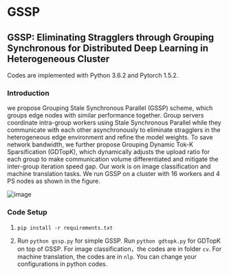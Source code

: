 # GSSP


## GSSP: Eliminating Stragglers through Grouping Synchronous for Distributed Deep Learning in Heterogeneous Cluster

Codes are implemented with Python 3.6.2 and Pytorch 1.5.2.

### Introduction
we propose Grouping Stale Synchronous Parallel (GSSP) scheme, which groups edge nodes with similar performance together. Group servers coordinate intra-group workers using Stale Synchronous Parallel while they communicate with each other asynchronously to eliminate stragglers in the heterogeneous edge environment and refine the model weights. To save network bandwidth, we further propose Grouping Dynamic Tok-K Sparsification (GDTopK), which dynamically adjusts the upload ratio for each group to make communication volume differentiated and mitigate the inter-group iteration speed gap. Our work is on image classification and machine translation tasks. We run GSSP on a cluster with 16 workers and 4 PS nodes as shown in the figure.

![image](https://github.com/guizhiyi/GSSP/blob/main/imgs/fig1.001.jpeg)

### Code Setup
1. `pip install -r requirements.txt`

2. Run `python gssp.py` for simple GSSP. Run `python gdtopk.py` for GDTopK on top of GSSP.
   For image classification，the codes are in folder `cv`. For machine translation, the codes are in `nlp`. You can change your configurations in python codes.

